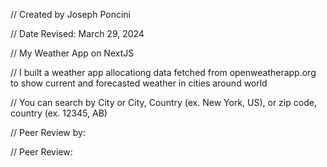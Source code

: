 // Created by Joseph Poncini

// Date Revised: March 29, 2024 

// My Weather App on NextJS

// I built a weather app allocationg data fetched from openweatherapp.org to show current and forecasted weather in cities around world

// You can search by City or City, Country (ex. New York, US), or zip code, country (ex. 12345, AB)

// Peer Review by:

// Peer Review: